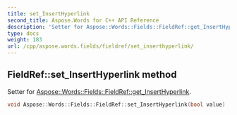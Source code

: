 ```yaml
---
title: set_InsertHyperlink
second_title: Aspose.Words for C++ API Reference
description: 'Setter for Aspose::Words::Fields::FieldRef::get_InsertHyperlink.'
type: docs
weight: 183
url: /cpp/aspose.words.fields/fieldref/set_inserthyperlink/
---
```

## FieldRef::set_InsertHyperlink method


Setter for [Aspose::Words::Fields::FieldRef::get_InsertHyperlink](../get_inserthyperlink/).

```cpp
void Aspose::Words::Fields::FieldRef::set_InsertHyperlink(bool value)
```


